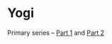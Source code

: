 # Yogi

Primary series – [Part 1](https://catherinehaylock.com/wp-content/uploads/2023/04/Ashtanga-primary-part-1.jpg) and [Part 2](https://catherinehaylock.com/wp-content/uploads/2023/04/Ashtanga-primary-part-2.jpg)
